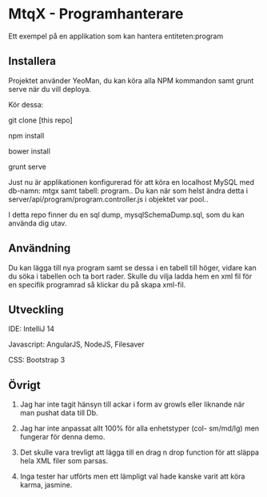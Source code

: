 # MtqX - Programhanterare
Ett exempel på en applikation som kan hantera entiteten:program

## Installera
Projektet använder YeoMan, du kan köra alla NPM kommandon samt grunt serve när du vill deploya.


Kör dessa: 

git clone [this repo]

npm install

bower install

grunt serve



Just nu är applikationen konfigurerad för att köra en localhost MySQL med db-namn: mtgx samt tabell: program..
Du kan när som helst ändra detta i server/api/program/program.controller.js i objektet var pool..

I detta repo finner du en sql dump, mysqlSchemaDump.sql, som du kan använda dig utav.

## Användning

Du kan lägga till nya program samt se dessa i en tabell till höger, vidare kan du söka i tabellen och ta bort rader.
Skulle du vilja ladda hem en xml fil för en specifik programrad så klickar du på skapa xml-fil.

## Utveckling

IDE: IntelliJ 14

Javascript: AngularJS, NodeJS, Filesaver

CSS: Bootstrap 3


## Övrigt

1) Jag har inte tagit hänsyn till ackar i form av growls eller liknande när man pushat data till Db.

2) Jag har inte anpassat allt 100% för alla enhetstyper (col- sm/md/lg) men fungerar för denna demo.

3) Det skulle vara trevligt att lägga till en drag n drop function för att släppa hela XML filer som parsas.

4) Inga tester har utförts men ett lämpligt val hade kanske varit att köra karma, jasmine.

